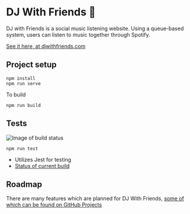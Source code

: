 # DJ With Friends 🎵
DJ with Friends is a social music listening website. Using a queue-based system, users can listen to music together through Spotify.

[See it here, at djwithfriends.com](https://djwithfriends.com/)

## Project setup
```
npm install
npm run serve
```

To build

```npm run build```


## Tests
![Image of build status](https://github.com/TylerJDev/DJ-With-Friends/workflows/build/badge.svg)

```
npm run test
```

* Utilizes Jest for testing
* [Status of current build](https://github.com/TylerJDev/DJ-With-Friends/actions)

## Roadmap
There are many features which are planned for DJ With Friends, [some of which can be found on GitHub Projects](https://github.com/TylerJDev/DJ-With-Friends/projects/1)
